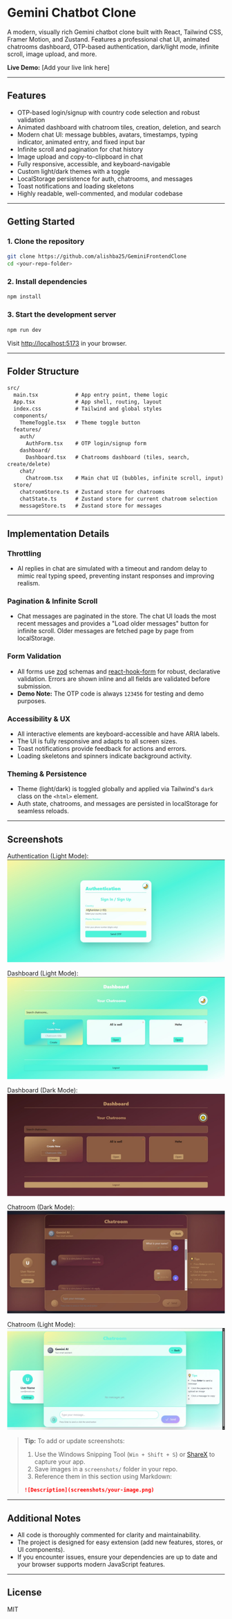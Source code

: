 # Gemini Chatbot Clone

A modern, visually rich Gemini chatbot clone built with React, Tailwind CSS, Framer Motion, and Zustand. Features a professional chat UI, animated chatrooms dashboard, OTP-based authentication, dark/light mode, infinite scroll, image upload, and more.

**Live Demo:** [Add your live link here]

---

## Features
- OTP-based login/signup with country code selection and robust validation
- Animated dashboard with chatroom tiles, creation, deletion, and search
- Modern chat UI: message bubbles, avatars, timestamps, typing indicator, animated entry, and fixed input bar
- Infinite scroll and pagination for chat history
- Image upload and copy-to-clipboard in chat
- Fully responsive, accessible, and keyboard-navigable
- Custom light/dark themes with a toggle
- LocalStorage persistence for auth, chatrooms, and messages
- Toast notifications and loading skeletons
- Highly readable, well-commented, and modular codebase

---

## Getting Started

### 1. Clone the repository
```sh
git clone https://github.com/alishba25/GeminiFrontendClone
cd <your-repo-folder>
```

### 2. Install dependencies
```sh
npm install
```

### 3. Start the development server
```sh
npm run dev
```
Visit [http://localhost:5173](http://localhost:5173) in your browser.

---

## Folder Structure

```
src/
  main.tsx            # App entry point, theme logic
  App.tsx             # App shell, routing, layout
  index.css           # Tailwind and global styles
  components/
    ThemeToggle.tsx   # Theme toggle button
  features/
    auth/
      AuthForm.tsx    # OTP login/signup form
    dashboard/
      Dashboard.tsx   # Chatrooms dashboard (tiles, search, create/delete)
    chat/
      Chatroom.tsx    # Main chat UI (bubbles, infinite scroll, input)
  store/
    chatroomStore.ts  # Zustand store for chatrooms
    chatState.ts      # Zustand store for current chatroom selection
    messageStore.ts   # Zustand store for messages
```

---

## Implementation Details

### Throttling
- AI replies in chat are simulated with a timeout and random delay to mimic real typing speed, preventing instant responses and improving realism.

### Pagination & Infinite Scroll
- Chat messages are paginated in the store. The chat UI loads the most recent messages and provides a "Load older messages" button for infinite scroll. Older messages are fetched page by page from localStorage.

### Form Validation
- All forms use [zod](https://zod.dev/) schemas and [react-hook-form](https://react-hook-form.com/) for robust, declarative validation. Errors are shown inline and all fields are validated before submission.
- **Demo Note:** The OTP code is always `123456` for testing and demo purposes.

### Accessibility & UX
- All interactive elements are keyboard-accessible and have ARIA labels.
- The UI is fully responsive and adapts to all screen sizes.
- Toast notifications provide feedback for actions and errors.
- Loading skeletons and spinners indicate background activity.

### Theming & Persistence
- Theme (light/dark) is toggled globally and applied via Tailwind's `dark` class on the `<html>` element.
- Auth state, chatrooms, and messages are persisted in localStorage for seamless reloads.

---

## Screenshots

Authentication (Light Mode):
![Authentication Light](screenshots/auth-light.png)

Dashboard (Light Mode):
![Dashboard Light](screenshots/dashboard-light.png)

Dashboard (Dark Mode):
![Dashboard Dark](screenshots/dashboard-dark.png)

Chatroom (Dark Mode):
![Chatroom Dark](screenshots/chatroom-dark.png)

Chatroom (Light Mode):
![Chatroom Light](screenshots/chatroom-light.png)

> **Tip:** To add or update screenshots:
> 1. Use the Windows Snipping Tool (`Win + Shift + S`) or [ShareX](https://getsharex.com/) to capture your app.
> 2. Save images in a `screenshots/` folder in your repo.
> 3. Reference them in this section using Markdown:
>
> ```md
> ![Description](screenshots/your-image.png)
> ```

---

## Additional Notes
- All code is thoroughly commented for clarity and maintainability.
- The project is designed for easy extension (add new features, stores, or UI components).
- If you encounter issues, ensure your dependencies are up to date and your browser supports modern JavaScript features.

---

## License
MIT 
